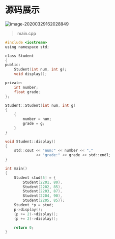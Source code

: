 # 源码展示

![image-20200329162028849](https://image.hansking.cn/uPic/202003/77CKWV.png)

> main.cpp

```c
#include <iostream>
using namespace std;

class Student
{
public:
	Student(int num, int g);
	void display();

private:
	int number;
	float grade;
};

Student::Student(int num, int g)
{
	{
		number = num;
		grade = g;
	}
}

void Student::display()
{
	std::cout << "num:" << number << ","
			  << "grade:" << grade << std::endl;
}

int main()
{
	Student stud[5] = {
		Student(2201, 80),
		Student(2202, 85),
		Student(2203, 87),
		Student(2204, 90),
		Student(2205, 85)};
	Student *p = stud;
	p->display();
	(p += 2)->display();
	(p += 2)->display();

	return 0;
}
```
